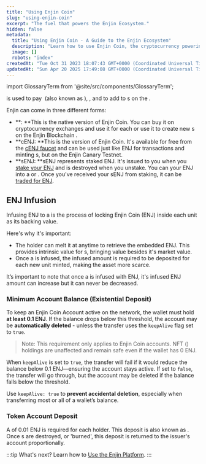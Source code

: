 ```yaml
---
title: "Using Enjin Coin"
slug: "using-enjin-coin"
excerpt: "The fuel that powers the Enjin Ecosystem."
hidden: false
metadata: 
  title: "Using Enjin Coin - A Guide to the Enjin Ecosystem"
  description: "Learn how to use Enjin Coin, the cryptocurrency powering the Enjin ecosystem, for creating, managing, and integrating blockchain-based assets in games and apps."
  image: []
  robots: "index"
createdAt: "Tue Oct 31 2023 18:07:43 GMT+0000 (Coordinated Universal Time)"
updatedAt: "Sun Apr 20 2025 17:49:08 GMT+0000 (Coordinated Universal Time)"
---
```


import GlossaryTerm from '@site/src/components/GlossaryTerm';

<GlossaryTerm id="enjin_coin" /> is used to pay <GlossaryTerm id="transaction_fees" />  (also known as <GlossaryTerm id="gas" />), <GlossaryTerm id="storage_deposit" />, and to add <GlossaryTerm id="enj_infusion" /> to <GlossaryTerm id="multitoken" />s on the <GlossaryTerm id="enjin_blockchain" />.

Enjin <GlossaryTerm id="coin" /> can come in three different forms:

- **<GlossaryTerm id="enj" />: **This is the native version of Enjin Coin. You can buy it on cryptocurrency exchanges and use it for each <GlossaryTerm id="blockchain" /> <GlossaryTerm id="transaction" /> or use it to create new <GlossaryTerm id="multitoken" />s on the Enjin Blockchain <GlossaryTerm id="mainnet" />.
- **cENJ: **This is the <GlossaryTerm id="testnet" /> version of Enjin Coin. It's available for free from the [cENJ faucet](https://faucet.canary.enjin.io/) and can be used just like ENJ for transactions and minting <GlossaryTerm id="multitoken" />s, but on the Enjin Canary Testnet.
- **sENJ: **sENJ represents staked ENJ. It's issued to you when you [stake your ENJ](/04-components/04-enjin-relaychain/04-joining-nomination-pools.md) and is destroyed when you unstake. You can <GlossaryTerm id="stake" /> your ENJ into a <GlossaryTerm id="validator" /> or <GlossaryTerm id="collator" />. Once you've received your sENJ from staking, it can be [traded for ENJ](/04-components/04-enjin-relaychain/05-stake-exchange-pallet.md).

## ENJ Infusion

Infusing ENJ to a <GlossaryTerm id="multitoken" /> is the process of locking Enjin Coin (ENJ) inside each <GlossaryTerm id="multitoken" /> unit as its backing value.

Here's why it's important:

- The <GlossaryTerm id="multitoken" /> holder can melt it at anytime to retrieve the embedded ENJ. This provides intrinsic value for <GlossaryTerm id="multitoken" />s, bringing value besides it's market value.
- Once a<GlossaryTerm id="multitoken" /> is infused, the infused amount is required to be deposited for each new unit minted, making the asset more scarce.

It’s important to note that once a <GlossaryTerm id="multitoken" /> is infused with ENJ, it's infused ENJ amount can increase but it can never be decreased.

### Minimum Account Balance (Existential Deposit)

To keep an Enjin Coin Account active on the network, the wallet must hold **at least 0.1 ENJ**. If the balance drops below this threshold, the account may be **automatically deleted** - unless the transfer uses the `keepAlive` flag set to `true`.

> Note: This requirement only applies to Enjin Coin accounts. NFT (<GlossaryTerm id="multitoken" />) holdings are unaffected and remain safe even if the wallet has 0 ENJ.

When `keepAlive` is set to `true`, the transfer will fail if it would reduce the balance below 0.1 ENJ—ensuring the account stays active. If set to `false`, the transfer will go through, but the account may be deleted if the balance falls below the threshold.

Use `keepAlive: true` to **prevent accidental deletion**, especially when transferring most or all of a wallet’s balance.

### Token Account Deposit

A <GlossaryTerm id="storage_deposit" /> of 0.01 ENJ is required for each <GlossaryTerm id="multitoken" /> holder.
This deposit is also known as <GlossaryTerm id="token_account_deposit" />.
Once <GlossaryTerm id="multitoken" />s are destroyed, or 'burned', this deposit is returned to the issuer's account proportionally.

:::tip What's next?
Learn how to [Use the Enjin Platform](./03-using-the-enjin-platform.md).
:::
